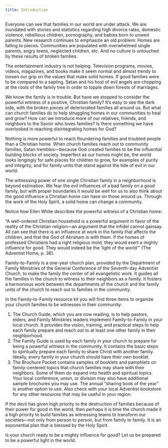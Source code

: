 ```yaml
---
title: Introduction
---
```


Everyone can see that families in our world are under attack. We are inundated with stories and statistics regarding high divorce rates, domestic violence, rebellious children, pornography, and babies born to unwed parents. New research continues to emphasize an old problem: Homes are falling to pieces. Communities are populated with overwhelmed single parents, angry teens, neglected children, etc. And no culture is untouched by these results of broken families.

The entertainment industry is not helping. Television programs, movies, videos, magazines, and books make it seem normal and almost trendy to loosen our grip on the values that make solid homes. If good families were to be compared to a sapling, Satan and his host of evil angels are chopping at the roots of the family tree in order to topple down forests of marriages.

We know the family is in trouble. But have we stopped to consider the powerful witness of a positive, Christian family? It’s easy to see the dark side, with the broken pieces of deteriorated families all around us. But what can church families do to help struggling homes in our communities to heal and grow? How can we introduce more of our relatives, friends, and neighbors to the Savior who loves families? Is there something we have overlooked in reaching disintegrating homes for God?

Nothing is more powerful to reach floundering families and troubled people than a Christian home. When church families reach out to community families, Satan trembles—because God created families to be the influential building blocks of society. Imperfect as our homes might be, the world looks longingly for safe places for children to grow, for examples of purity and integrity, and for family units that stand against the tide of evil in our world.

The witnessing power of one single Christian family in a neighborhood is beyond estimation. We fear the evil influences of a bad family on a good family, but with proper boundaries it would be well for us to also think about the good influence a Christian home can have on those around us. Through the work of the Holy Spirit, a solid home can change a community.

Notice how Ellen White describes the powerful witness of a Christian home:

“A well-ordered Christian household is a powerful argument in favor of the reality of the Christian religion—an argument that the infidel cannot gainsay. All can see that there is an influence at work in the family that affects the children, and that the God of Abraham is with them. If the homes of professed Christians had a right religious mold, they would exert a mighty influence for good. They would indeed be the ‘light of the world’” (The Adventist Home, p. 36).

Family-to-Family is a one-year church plan, provided by the Department of Family Ministries of the General Conference of the Seventh-day Adventist Church, to make the family the center of all evangelistic work. It guides all the families in the church to witness to their neighbors as a family. It fosters a harmonious work between the departments of the church and the family units of the church to reach out to families in the community.

In the Family-to-Family resource kit you will find three items to organize your church families to be witnesses in their community:

1. The Church Guide, which you are now reading, is to help pastors, elders, and Family Ministries leaders implement Family-to-Family in your local church. It provides the vision, training, and practical steps to help each family prepare and reach out to at least one other family in their neighborhood.
2. The Family Guide is used by each family in your church to prepare for being a powerful witness in the community. It contains the basic steps to spiritually prepare each family to share Christ with another family. Ideally, every family in your church should have their own booklet.
3. The Brochure Packet contains samples of booklets and pamphlets on family-centered topics that church families may share with their neighbors. Some of them do expand into health and spiritual topics. Your local conference, union, or division may also have additional sample brochures you may use. The annual “sharing book of the year” is another option to use. Also check with your local Adventist bookstore for any other resources that may be useful in your region.

If the devil has given high priority to the destruction of families because of their power for good in the world, then perhaps it is time the church made it a high priority to build families as witnessing teams to transform our societies—not only from person to person, but from family to family. It is an exponential plan that is blessed by the Holy Spirit.

Is your church ready to be a mighty influence for good? Let us be prepared to be a powerful light in the world.